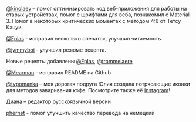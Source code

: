 [@kinolaev](https://github.com/kinolaev) – помог оптимизировать код веб-приложения для работы на старых устройствах, помог с шрифтами для веба, познакомил с Material 3. Помог в некоторых критических моментах с методом 4:6 от Тетсу Кацуи.

[@Fplas](https://github.com/Fplas) - исправил несколько опечаток, улучшил читаемость.

[@jymmyboi](https://github.com/jymmyboi) - улучшил резюме рецепта.

Новые рецепты добавлены [@Fplas](https://github.com/Fplas), [@trommelaere](https://github.com/trommelaere)

[@Mearman](https://github.com/Mearman) - исправил README на Github

[@typomanka](https://github.com/typomanka) – моя дорогая подруга Юлия создала потрясающие иконки для методов заваривания кофе. Посмотрите также её [Instagram](https://www.instagram.com/typomanka/)!

[Диана](https://diana.karliner.pro/) – редактор русскоязычной версии

[phernst](https://github.com/phernst) - помог улучшить качество перевода на немецкий